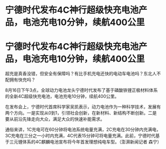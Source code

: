 # 宁德时代发布4C神行超级快充电池产品，电池充电10分钟，续航400公里

# 宁德时代发布4C神行超级快充电池产品，电池充电10分钟，续航400公里

超充是真香没错，但安全有保障吗？有比手机充电还快的电动车电池吗？东北人不配拥有快充吗？

8月16日下午3点，全球动力电池龙头宁德时代发布了基于磷酸铁锂正极材料体系的全新4C超级快充电池，电池充电10分钟，续航400公里。

在发布会上，宁德时代首席科学家吴凯表示，动力电池作为一种科学技术，发展有两个方向。一是实现从0到1，引领社会创新，在新材料、新结构不断创新。二是要从前沿先锋走向大众，满足大众的快速补能需求。

通俗来讲，1C充电可在60分钟将电池系统电量充满，2C充电在30分钟内充满电，3C充电在三分之一小时内充满，4C代表15分钟可将电量充满。此前，宁德时代基于三元锂体系的4C麒麟电池宣布将今年首发理想纯电车型。（澎湃新闻记者
森宁）

